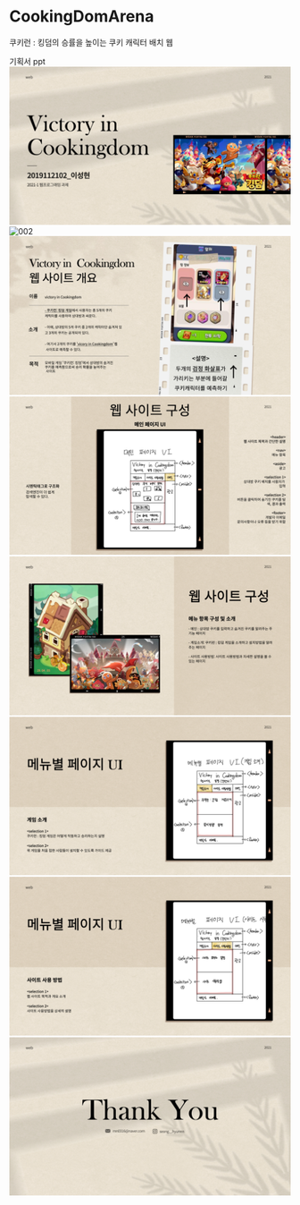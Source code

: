 # CookingDomArena
쿠키런 : 킹덤의 승률을 높이는 쿠키 캐릭터 배치 웹

기획서 ppt
![001](./Img/ppt/001.jpg)
![002](./Img/ppt/0012.jpg)
![003](./Img/ppt/003.jpg)
![004](./Img/ppt/004.jpg)
![005](./Img/ppt/005.jpg)
![006](./Img/ppt/006.jpg)
![007](./Img/ppt/007.jpg)
![008](./Img/ppt/008.jpg)
